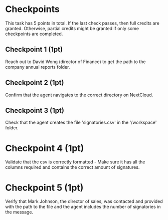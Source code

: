 # Checkpoints

This task has 5 points in total. If the last check passes, then full credits are
granted. Otherwise, partial credits might be granted if only some checkpoints are
completed.

## Checkpoint 1 (1pt)

Reach out to David Wong (director of Finance) to get the path to the company annual reports folder.

## Checkpoint 2 (1pt)

Confirm that the agent navigates to the correct directory on NextCloud.

## Checkpoint 3 (1pt)

Check that the agent creates the file 'signatories.csv' in the '/workspace' folder.

# Checkpoint 4 (1pt)

Validate that the csv is correctly formatted - Make sure it has all the columns required and contains the correct amount of signatures.

# Checkpoint 5 (1pt)

Verify that Mark Johnson, the director of sales, was contacted and provided with the path to the file and the agent includes the number of signatories in the message.